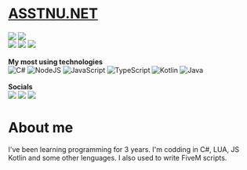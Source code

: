 <p align="center">
<h1><a href="https://assynu.net/">ASSTNU.NET</a></h1>
  <img align="center" src="https://github-readme-stats.vercel.app/api?username=ASSYNU&show_icons=true&theme=github_dark"></img>
  <img align="center" src="https://github-readme-stats.vercel.app/api/top-langs/?username=ASSYNU&layout=compact&theme=github_dark"></img>
  <br>
  <div>
    <img src="https://badges.pufler.dev/visits/assynu/assynu">
    <img src="https://badges.pufler.dev/years/assynu">
    <img src="https://badges.pufler.dev/repos/assynu">
  </div>
  <br>
  <b>My most using technologies</b>
  <br>
  <div>
    <img alt="C#"
      src="https://img.shields.io/badge/c%23%20-%23239120.svg?&style=for-the-badge&logo=c-sharp&logoColor=white" />
    <img alt="NodeJS"
      src="https://img.shields.io/badge/node.js%20-%2343853D.svg?&style=for-the-badge&logo=node.js&logoColor=white" />
    <img alt="JavaScript"
      src="https://img.shields.io/badge/javascript%20-%23323330.svg?&style=for-the-badge&logo=javascript&logoColor=%23F7DF1E" />
    <img alt="TypeScript"
      src="https://img.shields.io/badge/typescript%20-%23007ACC.svg?&style=for-the-badge&logo=typescript&logoColor=white" />
    <img alt="Kotlin"
      src="https://img.shields.io/badge/kotlin%20-%23007ACC.svg?&style=for-the-badge&logo=kotlin&logoColor=white" />
    <img alt="Java"
      src="https://img.shields.io/badge/java-%23007ACC.svg?&style=for-the-badge&logo=java&logoColor=white" />
  </div>
  <br>
   <b>Socials</b>
  <br>
  <a href="mailto:assynubusiness@gmail.com" target="_blank"><img
      src="https://img.shields.io/badge/Gmail-D14836?style=for-the-badge&logo=gmail&logoColor=white"></a>
  <a href="https://discord.gg/m3dDCMd7kJ" target="_blank"><img
      src="https://img.shields.io/badge/Discord-7289DA?style=for-the-badge&logo=discord&logoColor=white"></a>
  <a href="https://stackoverflow.com/users/16449282/assynu" target="_blank"><img
      src="https://img.shields.io/badge/Stack_Overflow-FE7A16?style=for-the-badge&logo=stack-overflow&logoColor=white"></a>
  <br>
<h1>About me</h1>
I've been learning programming for 3 years. I'm codding in C#, LUA, JS Kotlin and some other lenguages. I also used to write FiveM scripts.
</p>
